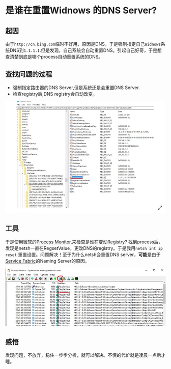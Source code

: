 # 是谁在重置Widnows 的DNS Server?

## 起因

由于`http://cn.bing.com`临时不好用，原因是DNS，于是强制指定自己`Widnows`系统DNS到`1.1.1.1`.但是发现，自己系统会自动重置DNS。引起自己好奇，于是想查清楚到底是哪个process自动重置系统的DNS。

## 查找问题的过程

- 强制指定路由器的DNS Server,但是系统还是会重置DNS Server.
- 检查registry后,DNS registry会自动改变。

![DNS](/杂谈/data/DNSRegistry.jpg)

## 工具

于是使用微软的[Process Monitor](https://docs.microsoft.com/zh-cn/sysinternals/downloads/procmon),来检查是谁在变动Registry?
找到process后，发现是netsh一直在RegsetValue，更改DNS的registry。于是我用`netsh int ip reset` 重置设置。问题解决！至于为什么netsh会重置DNS server，**可能**是由于[Service Fabric](https://azure.microsoft.com/en-us/services/service-fabric/)的Naming Server的原因。

![Process Monitor](/杂谈/data/processmon.jpg)

## 感悟

发现问题，不放弃，稳住一步步分析，就可以解决。不慌的代价就是凌晨一点后才睡。
